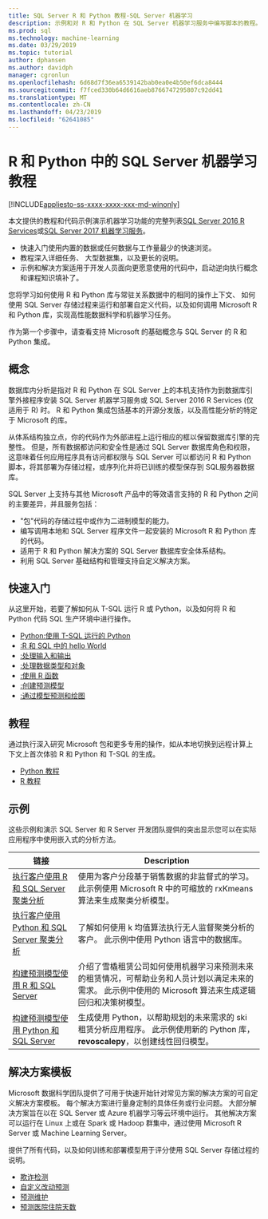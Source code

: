 ```yaml
---
title: SQL Server R 和 Python 教程-SQL Server 机器学习
description: 示例和对 R 和 Python 在 SQL Server 机器学习服务中编写脚本的教程。
ms.prod: sql
ms.technology: machine-learning
ms.date: 03/29/2019
ms.topic: tutorial
author: dphansen
ms.author: davidph
manager: cgronlun
ms.openlocfilehash: 6d68d7f36ea6539142bab0ea0e4b50ef6dca8444
ms.sourcegitcommit: f7fced330b64d6616aeb8766747295807c92dd41
ms.translationtype: MT
ms.contentlocale: zh-CN
ms.lasthandoff: 04/23/2019
ms.locfileid: "62641085"
---
```

# <a name="sql-server-machine-learning-tutorials-in-r-and-python"></a>R 和 Python 中的 SQL Server 机器学习教程
[!INCLUDE[appliesto-ss-xxxx-xxxx-xxx-md-winonly](../../includes/appliesto-ss-xxxx-xxxx-xxx-md-winonly.md)]

本文提供的教程和代码示例演示机器学习功能的完整列表[SQL Server 2016 R Services](../install/sql-r-services-windows-install.md)或[SQL Server 2017 机器学习服务](../install/sql-machine-learning-services-windows-install.md)。 

+ 快速入门使用内置的数据或任何数据与工作量最少的快速浏览。
+ 教程深入详细任务、 大型数据集，以及更长的说明。
+ 示例和解决方案适用于开发人员面向更愿意使用的代码中，启动逆向执行概念和课程知识填补了。

您将学习如何使用 R 和 Python 库与常驻关系数据中的相同的操作上下文、 如何使用 SQL Server 存储过程来运行和部署自定义代码，以及如何调用 Microsoft R 和 Python 库，实现高性能数据科学和机器学习任务。

作为第一个步骤中，请查看支持 Microsoft 的基础概念与 SQL Server 的 R 和 Python 集成。

## <a name="concepts"></a>概念

数据库内分析是指对 R 和 Python 在 SQL Server 上的本机支持作为到数据库引擎外接程序安装 SQL Server 机器学习服务或 SQL Server 2016 R Services (仅适用于 R) 时。 R 和 Python 集成包括基本的开源分发版，以及高性能分析的特定于 Microsoft 的库。

从体系结构独立点，你的代码作为外部进程上运行相应的框以保留数据库引擎的完整性。 但是，所有数据都访问和安全性是通过 SQL Server 数据库角色和权限，这意味着任何应用程序具有访问都权限与 SQL Server 可以都访问 R 和 Python 脚本，将其部署为存储过程，或序列化并将已训练的模型保存到 SQL服务器数据库。

SQL Server 上支持与其他 Microsoft 产品中的等效语言支持的 R 和 Python 之间的主要差异，并且服务包括：

+ "包"代码的存储过程中或作为二进制模型的能力。
+ 编写调用本地和 SQL Server 程序文件一起安装的 Microsoft R 和 Python 库的代码。
+ 适用于 R 和 Python 解决方案的 SQL Server 数据库安全体系结构。
+ 利用 SQL Server 基础结构和管理支持自定义解决方案。

## <a name="quickstarts"></a>快速入门

从这里开始，若要了解如何从 T-SQL 运行 R 或 Python，以及如何将 R 和 Python 代码 SQL 生产环境中进行操作。

+ [Python:使用 T-SQL 运行的 Python](run-python-using-t-sql.md)
+ [:R 和 SQL 中的 hello World](rtsql-using-r-code-in-transact-sql-quickstart.md)
+ [:处理输入和输出](rtsql-working-with-inputs-and-outputs.md)
+ [:处理数据类型和对象](rtsql-r-and-sql-data-types-and-data-objects.md)
+ [:使用 R 函数](rtsql-using-r-functions-with-sql-server-data.md)
+ [:创建预测模型](rtsql-create-a-predictive-model-r.md)
+ [:通过模型预测和绘图](rtsql-predict-and-plot-from-model.md)

## <a name="tutorials"></a>教程

通过执行深入研究 Microsoft 包和更多专用的操作，如从本地切换到远程计算上下文上首次体验 R 和 Python 和 T-SQL 的生成。

+ [Python 教程](sql-server-python-tutorials.md)
+ [R 教程](sql-server-r-tutorials.md)

<a name ="bkmk_samples"></a>

## <a name="samples"></a>示例

这些示例和演示 SQL Server 和 R Server 开发团队提供的突出显示您可以在实际应用程序中使用嵌入式的分析方法。

| 链接 | Description | 
|------|-------------|
| [执行客户使用 R 和 SQL Server 聚类分析](https://microsoft.github.io/sql-ml-tutorials/R/customerclustering/) | 使用为客户分段基于销售数据的非监督式的学习。 此示例使用 Microsoft R 中的可缩放的 rxKmeans 算法来生成聚类分析模型。 |
| [执行客户使用 Python 和 SQL Server 聚类分析](https://microsoft.github.io/sql-ml-tutorials/python/customerclustering/) | 了解如何使用 k 均值算法执行无人监督聚类分析的客户。 此示例中使用 Python 语言中的数据库。| SQL Server 2017 |
| [构建预测模型使用 R 和 SQL Server](https://microsoft.github.io/sql-ml-tutorials/R/rentalprediction) | 介绍了雪橇租赁公司如何使用机器学习来预测未来的租赁情况，可帮助业务和人员计划以满足未来的需求。 此示例中使用的 Microsoft 算法来生成逻辑回归和决策树模型。 | 
| [构建预测模型使用 Python 和 SQL Server](https://microsoft.github.io/sql-ml-tutorials/python/rentalprediction/) | 生成使用 Python，以帮助规划的未来需求的 ski 租赁分析应用程序。 此示例使用新的 Python 库， **revoscalepy**，以创建线性回归模型。 | 

<a name="bkmk_solutions"></a>

## <a name="solution-templates"></a>解决方案模板

Microsoft 数据科学团队提供了可用于快速开始针对常见方案的解决方案的可自定义解决方案模板。 每个解决方案进行量身定制的具体任务或行业问题。 大部分解决方案旨在以在 SQL Server 或 Azure 机器学习等云环境中运行。 其他解决方案可以运行在 Linux 上或在 Spark 或 Hadoop 群集中，通过使用 Microsoft R Server 或 Machine Learning Server。

提供了所有代码，以及如何训练和部署模型用于评分使用 SQL Server 存储过程的说明。

+ [欺诈检测](https://gallery.cortanaanalytics.com/Tutorial/Online-Fraud-Detection-Template-with-SQL-Server-R-Services-1)
+ [自定义改动预测](https://gallery.cortanaanalytics.com/Tutorial/Customer-Churn-Prediction-Template-with-SQL-Server-R-Services-1)
+ [预测维护](https://gallery.cortanaanalytics.com/Tutorial/Predictive-Maintenance-Template-with-SQL-Server-R-Services-1)
+ [预测医院住院天数](https://gallery.cortanaintelligence.com/Solution/Predicting-Length-of-Stay-in-Hospitals-1)

